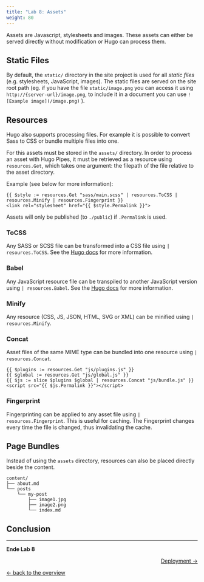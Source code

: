 ```yaml
---
title: "Lab 8: Assets"
weight: 80
---
```


Assets are Javascript, stylesheets and images. These assets can either be served directly without modification or Hugo can process them.

## Static Files

By default, the `static/` directory in the site project is used for all _static files_ (e.g. stylesheets, JavaScript, images). The static files are served on the site root path (eg. if you have the file `static/image.png` you can access it using `http://{server-url}/image.png`, to include it in a document you can use `![Example image](/image.png)` ).

## Resources

Hugo also supports processing files. For example it is possible to convert Sass to CSS or bundle multiple files into one.

For this assets must be stored in the `assets/` directory. In order to process an asset with Hugo Pipes, it must be retrieved as a resource using `resources.Get`, which takes one argument: the filepath of the file relative to the asset directory.

Example (see below for more information):
```
{{ $style := resources.Get "sass/main.scss" | resources.ToCSS | resources.Minify | resources.Fingerprint }}
<link rel="stylesheet" href="{{ $style.Permalink }}">
```
Assets will only be published (to `./public`) if `.Permalink` is used.

### ToCSS
Any SASS or SCSS file can be transformed into a CSS file using `| resources.ToCSS`. See the [Hugo docs](https://gohugo.io/hugo-pipes/scss-sass/) for more information.

### Babel
Any JavaScript resource file can be transpiled to another JavaScript version using `| resources.Babel`. See the [Hugo docs](https://gohugo.io/hugo-pipes/babel/) for more information.

### Minify
Any resource (CSS, JS, JSON, HTML, SVG or XML) can be minified using `| resources.Minify`.

### Concat
Asset files of the same MIME type can be bundled into one resource using `| resources.Concat`.
```
{{ $plugins := resources.Get "js/plugins.js" }}
{{ $global := resources.Get "js/global.js" }}
{{ $js := slice $plugins $global | resources.Concat "js/bundle.js" }}
<script src="{{ $js.Permalink }}"></script>
```

### Fingerprint
Fingerprinting can be applied to any asset file using `| resources.Fingerprint`. This is useful for caching. The Fingerprint changes every time the file is changed, thus invalidating the cache.

## Page Bundles

Instead of using the `assets` directory, resources can also be placed directly beside the content.
```
content/
├── about.md
└── posts
    └── my-post
        ├── image1.jpg
        ├── image2.png
        └── index.md
```

## Conclusion

---

**Ende Lab 8**

<p width="100px" align="right"><a href="09_deployment.md">Deployment →</a></p>

[← back to the overview](../README.md)
